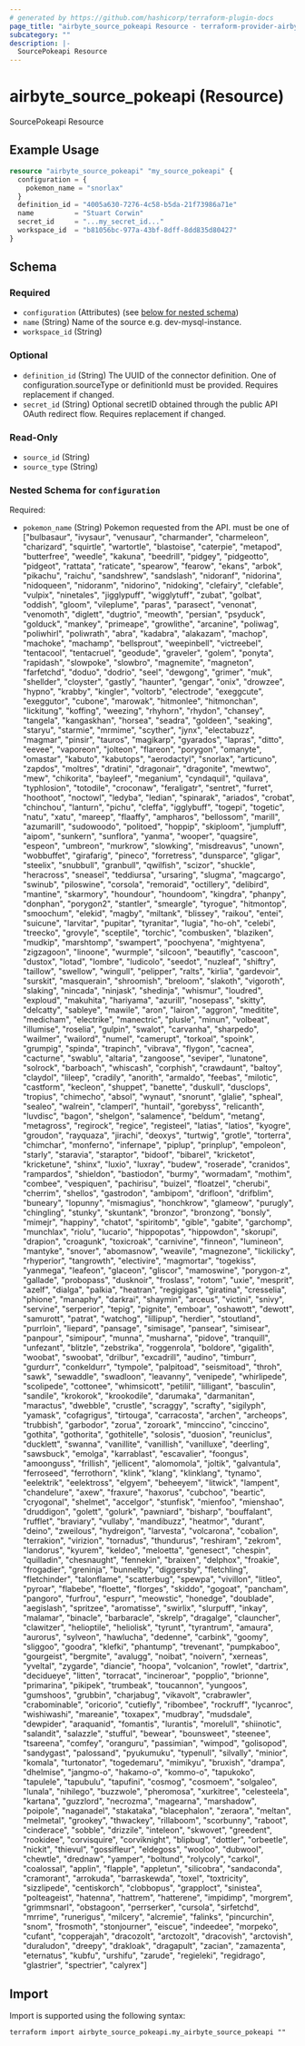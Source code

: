```yaml
---
# generated by https://github.com/hashicorp/terraform-plugin-docs
page_title: "airbyte_source_pokeapi Resource - terraform-provider-airbyte"
subcategory: ""
description: |-
  SourcePokeapi Resource
---
```


# airbyte_source_pokeapi (Resource)

SourcePokeapi Resource

## Example Usage

```terraform
resource "airbyte_source_pokeapi" "my_source_pokeapi" {
  configuration = {
    pokemon_name = "snorlax"
  }
  definition_id = "4005a630-7276-4c58-b5da-21f73986a71e"
  name          = "Stuart Corwin"
  secret_id     = "...my_secret_id..."
  workspace_id  = "b81056bc-977a-43bf-8dff-8dd835d80427"
}
```

<!-- schema generated by tfplugindocs -->
## Schema

### Required

- `configuration` (Attributes) (see [below for nested schema](#nestedatt--configuration))
- `name` (String) Name of the source e.g. dev-mysql-instance.
- `workspace_id` (String)

### Optional

- `definition_id` (String) The UUID of the connector definition. One of configuration.sourceType or definitionId must be provided. Requires replacement if changed.
- `secret_id` (String) Optional secretID obtained through the public API OAuth redirect flow. Requires replacement if changed.

### Read-Only

- `source_id` (String)
- `source_type` (String)

<a id="nestedatt--configuration"></a>
### Nested Schema for `configuration`

Required:

- `pokemon_name` (String) Pokemon requested from the API. must be one of ["bulbasaur", "ivysaur", "venusaur", "charmander", "charmeleon", "charizard", "squirtle", "wartortle", "blastoise", "caterpie", "metapod", "butterfree", "weedle", "kakuna", "beedrill", "pidgey", "pidgeotto", "pidgeot", "rattata", "raticate", "spearow", "fearow", "ekans", "arbok", "pikachu", "raichu", "sandshrew", "sandslash", "nidoranf", "nidorina", "nidoqueen", "nidoranm", "nidorino", "nidoking", "clefairy", "clefable", "vulpix", "ninetales", "jigglypuff", "wigglytuff", "zubat", "golbat", "oddish", "gloom", "vileplume", "paras", "parasect", "venonat", "venomoth", "diglett", "dugtrio", "meowth", "persian", "psyduck", "golduck", "mankey", "primeape", "growlithe", "arcanine", "poliwag", "poliwhirl", "poliwrath", "abra", "kadabra", "alakazam", "machop", "machoke", "machamp", "bellsprout", "weepinbell", "victreebel", "tentacool", "tentacruel", "geodude", "graveler", "golem", "ponyta", "rapidash", "slowpoke", "slowbro", "magnemite", "magneton", "farfetchd", "doduo", "dodrio", "seel", "dewgong", "grimer", "muk", "shellder", "cloyster", "gastly", "haunter", "gengar", "onix", "drowzee", "hypno", "krabby", "kingler", "voltorb", "electrode", "exeggcute", "exeggutor", "cubone", "marowak", "hitmonlee", "hitmonchan", "lickitung", "koffing", "weezing", "rhyhorn", "rhydon", "chansey", "tangela", "kangaskhan", "horsea", "seadra", "goldeen", "seaking", "staryu", "starmie", "mrmime", "scyther", "jynx", "electabuzz", "magmar", "pinsir", "tauros", "magikarp", "gyarados", "lapras", "ditto", "eevee", "vaporeon", "jolteon", "flareon", "porygon", "omanyte", "omastar", "kabuto", "kabutops", "aerodactyl", "snorlax", "articuno", "zapdos", "moltres", "dratini", "dragonair", "dragonite", "mewtwo", "mew", "chikorita", "bayleef", "meganium", "cyndaquil", "quilava", "typhlosion", "totodile", "croconaw", "feraligatr", "sentret", "furret", "hoothoot", "noctowl", "ledyba", "ledian", "spinarak", "ariados", "crobat", "chinchou", "lanturn", "pichu", "cleffa", "igglybuff", "togepi", "togetic", "natu", "xatu", "mareep", "flaaffy", "ampharos", "bellossom", "marill", "azumarill", "sudowoodo", "politoed", "hoppip", "skiploom", "jumpluff", "aipom", "sunkern", "sunflora", "yanma", "wooper", "quagsire", "espeon", "umbreon", "murkrow", "slowking", "misdreavus", "unown", "wobbuffet", "girafarig", "pineco", "forretress", "dunsparce", "gligar", "steelix", "snubbull", "granbull", "qwilfish", "scizor", "shuckle", "heracross", "sneasel", "teddiursa", "ursaring", "slugma", "magcargo", "swinub", "piloswine", "corsola", "remoraid", "octillery", "delibird", "mantine", "skarmory", "houndour", "houndoom", "kingdra", "phanpy", "donphan", "porygon2", "stantler", "smeargle", "tyrogue", "hitmontop", "smoochum", "elekid", "magby", "miltank", "blissey", "raikou", "entei", "suicune", "larvitar", "pupitar", "tyranitar", "lugia", "ho-oh", "celebi", "treecko", "grovyle", "sceptile", "torchic", "combusken", "blaziken", "mudkip", "marshtomp", "swampert", "poochyena", "mightyena", "zigzagoon", "linoone", "wurmple", "silcoon", "beautifly", "cascoon", "dustox", "lotad", "lombre", "ludicolo", "seedot", "nuzleaf", "shiftry", "taillow", "swellow", "wingull", "pelipper", "ralts", "kirlia", "gardevoir", "surskit", "masquerain", "shroomish", "breloom", "slakoth", "vigoroth", "slaking", "nincada", "ninjask", "shedinja", "whismur", "loudred", "exploud", "makuhita", "hariyama", "azurill", "nosepass", "skitty", "delcatty", "sableye", "mawile", "aron", "lairon", "aggron", "meditite", "medicham", "electrike", "manectric", "plusle", "minun", "volbeat", "illumise", "roselia", "gulpin", "swalot", "carvanha", "sharpedo", "wailmer", "wailord", "numel", "camerupt", "torkoal", "spoink", "grumpig", "spinda", "trapinch", "vibrava", "flygon", "cacnea", "cacturne", "swablu", "altaria", "zangoose", "seviper", "lunatone", "solrock", "barboach", "whiscash", "corphish", "crawdaunt", "baltoy", "claydol", "lileep", "cradily", "anorith", "armaldo", "feebas", "milotic", "castform", "kecleon", "shuppet", "banette", "duskull", "dusclops", "tropius", "chimecho", "absol", "wynaut", "snorunt", "glalie", "spheal", "sealeo", "walrein", "clamperl", "huntail", "gorebyss", "relicanth", "luvdisc", "bagon", "shelgon", "salamence", "beldum", "metang", "metagross", "regirock", "regice", "registeel", "latias", "latios", "kyogre", "groudon", "rayquaza", "jirachi", "deoxys", "turtwig", "grotle", "torterra", "chimchar", "monferno", "infernape", "piplup", "prinplup", "empoleon", "starly", "staravia", "staraptor", "bidoof", "bibarel", "kricketot", "kricketune", "shinx", "luxio", "luxray", "budew", "roserade", "cranidos", "rampardos", "shieldon", "bastiodon", "burmy", "wormadam", "mothim", "combee", "vespiquen", "pachirisu", "buizel", "floatzel", "cherubi", "cherrim", "shellos", "gastrodon", "ambipom", "drifloon", "drifblim", "buneary", "lopunny", "mismagius", "honchkrow", "glameow", "purugly", "chingling", "stunky", "skuntank", "bronzor", "bronzong", "bonsly", "mimejr", "happiny", "chatot", "spiritomb", "gible", "gabite", "garchomp", "munchlax", "riolu", "lucario", "hippopotas", "hippowdon", "skorupi", "drapion", "croagunk", "toxicroak", "carnivine", "finneon", "lumineon", "mantyke", "snover", "abomasnow", "weavile", "magnezone", "lickilicky", "rhyperior", "tangrowth", "electivire", "magmortar", "togekiss", "yanmega", "leafeon", "glaceon", "gliscor", "mamoswine", "porygon-z", "gallade", "probopass", "dusknoir", "froslass", "rotom", "uxie", "mesprit", "azelf", "dialga", "palkia", "heatran", "regigigas", "giratina", "cresselia", "phione", "manaphy", "darkrai", "shaymin", "arceus", "victini", "snivy", "servine", "serperior", "tepig", "pignite", "emboar", "oshawott", "dewott", "samurott", "patrat", "watchog", "lillipup", "herdier", "stoutland", "purrloin", "liepard", "pansage", "simisage", "pansear", "simisear", "panpour", "simipour", "munna", "musharna", "pidove", "tranquill", "unfezant", "blitzle", "zebstrika", "roggenrola", "boldore", "gigalith", "woobat", "swoobat", "drilbur", "excadrill", "audino", "timburr", "gurdurr", "conkeldurr", "tympole", "palpitoad", "seismitoad", "throh", "sawk", "sewaddle", "swadloon", "leavanny", "venipede", "whirlipede", "scolipede", "cottonee", "whimsicott", "petilil", "lilligant", "basculin", "sandile", "krokorok", "krookodile", "darumaka", "darmanitan", "maractus", "dwebble", "crustle", "scraggy", "scrafty", "sigilyph", "yamask", "cofagrigus", "tirtouga", "carracosta", "archen", "archeops", "trubbish", "garbodor", "zorua", "zoroark", "minccino", "cinccino", "gothita", "gothorita", "gothitelle", "solosis", "duosion", "reuniclus", "ducklett", "swanna", "vanillite", "vanillish", "vanilluxe", "deerling", "sawsbuck", "emolga", "karrablast", "escavalier", "foongus", "amoonguss", "frillish", "jellicent", "alomomola", "joltik", "galvantula", "ferroseed", "ferrothorn", "klink", "klang", "klinklang", "tynamo", "eelektrik", "eelektross", "elgyem", "beheeyem", "litwick", "lampent", "chandelure", "axew", "fraxure", "haxorus", "cubchoo", "beartic", "cryogonal", "shelmet", "accelgor", "stunfisk", "mienfoo", "mienshao", "druddigon", "golett", "golurk", "pawniard", "bisharp", "bouffalant", "rufflet", "braviary", "vullaby", "mandibuzz", "heatmor", "durant", "deino", "zweilous", "hydreigon", "larvesta", "volcarona", "cobalion", "terrakion", "virizion", "tornadus", "thundurus", "reshiram", "zekrom", "landorus", "kyurem", "keldeo", "meloetta", "genesect", "chespin", "quilladin", "chesnaught", "fennekin", "braixen", "delphox", "froakie", "frogadier", "greninja", "bunnelby", "diggersby", "fletchling", "fletchinder", "talonflame", "scatterbug", "spewpa", "vivillon", "litleo", "pyroar", "flabebe", "floette", "florges", "skiddo", "gogoat", "pancham", "pangoro", "furfrou", "espurr", "meowstic", "honedge", "doublade", "aegislash", "spritzee", "aromatisse", "swirlix", "slurpuff", "inkay", "malamar", "binacle", "barbaracle", "skrelp", "dragalge", "clauncher", "clawitzer", "helioptile", "heliolisk", "tyrunt", "tyrantrum", "amaura", "aurorus", "sylveon", "hawlucha", "dedenne", "carbink", "goomy", "sliggoo", "goodra", "klefki", "phantump", "trevenant", "pumpkaboo", "gourgeist", "bergmite", "avalugg", "noibat", "noivern", "xerneas", "yveltal", "zygarde", "diancie", "hoopa", "volcanion", "rowlet", "dartrix", "decidueye", "litten", "torracat", "incineroar", "popplio", "brionne", "primarina", "pikipek", "trumbeak", "toucannon", "yungoos", "gumshoos", "grubbin", "charjabug", "vikavolt", "crabrawler", "crabominable", "oricorio", "cutiefly", "ribombee", "rockruff", "lycanroc", "wishiwashi", "mareanie", "toxapex", "mudbray", "mudsdale", "dewpider", "araquanid", "fomantis", "lurantis", "morelull", "shiinotic", "salandit", "salazzle", "stufful", "bewear", "bounsweet", "steenee", "tsareena", "comfey", "oranguru", "passimian", "wimpod", "golisopod", "sandygast", "palossand", "pyukumuku", "typenull", "silvally", "minior", "komala", "turtonator", "togedemaru", "mimikyu", "bruxish", "drampa", "dhelmise", "jangmo-o", "hakamo-o", "kommo-o", "tapukoko", "tapulele", "tapubulu", "tapufini", "cosmog", "cosmoem", "solgaleo", "lunala", "nihilego", "buzzwole", "pheromosa", "xurkitree", "celesteela", "kartana", "guzzlord", "necrozma", "magearna", "marshadow", "poipole", "naganadel", "stakataka", "blacephalon", "zeraora", "meltan", "melmetal", "grookey", "thwackey", "rillaboom", "scorbunny", "raboot", "cinderace", "sobble", "drizzile", "inteleon", "skwovet", "greedent", "rookidee", "corvisquire", "corviknight", "blipbug", "dottler", "orbeetle", "nickit", "thievul", "gossifleur", "eldegoss", "wooloo", "dubwool", "chewtle", "drednaw", "yamper", "boltund", "rolycoly", "carkol", "coalossal", "applin", "flapple", "appletun", "silicobra", "sandaconda", "cramorant", "arrokuda", "barraskewda", "toxel", "toxtricity", "sizzlipede", "centiskorch", "clobbopus", "grapploct", "sinistea", "polteageist", "hatenna", "hattrem", "hatterene", "impidimp", "morgrem", "grimmsnarl", "obstagoon", "perrserker", "cursola", "sirfetchd", "mrrime", "runerigus", "milcery", "alcremie", "falinks", "pincurchin", "snom", "frosmoth", "stonjourner", "eiscue", "indeedee", "morpeko", "cufant", "copperajah", "dracozolt", "arctozolt", "dracovish", "arctovish", "duraludon", "dreepy", "drakloak", "dragapult", "zacian", "zamazenta", "eternatus", "kubfu", "urshifu", "zarude", "regieleki", "regidrago", "glastrier", "spectrier", "calyrex"]

## Import

Import is supported using the following syntax:

```shell
terraform import airbyte_source_pokeapi.my_airbyte_source_pokeapi ""
```
